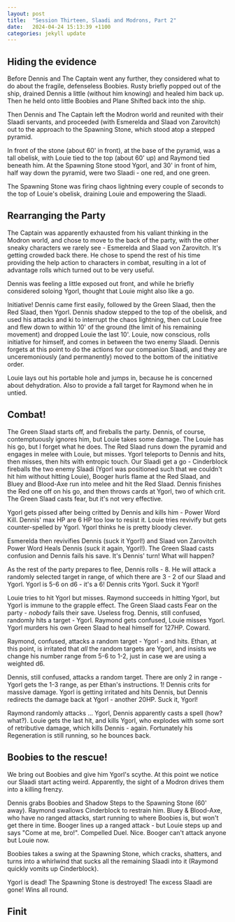 ```yaml
---
layout: post
title:  "Session Thirteen, Slaadi and Modrons, Part 2"
date:   2024-04-24 15:13:39 +1100
categories: jekyll update
---
```

## Hiding the evidence

Before Dennis and The Captain went any further, they considered what to do about the fragile, defenseless Boobies. Rusty briefly popped out of the ship, drained Dennis a little (without him knowing) and healed him back up.  Then he held onto little Boobies and Plane Shifted back into the ship.

Then Dennis and The Captain left the Modron world and reunited with their Slaadi servants, and proceeded (with Esmerelda and Slaad von Zarovitch) out to the approach to the Spawning Stone, which stood atop a stepped pyramid.

In front of the stone (about 60' in front), at the base of the pyramid, was a tall obelisk, with Louie tied to the top (about 60' up) and Raymond tied beneath him.  At the Spawning Stone stood Ygorl, and 30' in front of him, half way down the pyramid, were two Slaadi - one red, and one green.

The Spawning Stone was firing chaos lightning every couple of seconds to the top of Louie's obelisk, draining Louie and empowering the Slaadi.

## Rearranging the Party

The Captain was apparently exhausted from his valiant thinking in the Modron world, and chose to move to the back of the party, with the other sneaky characters we rarely see - Esmerelda and Slaad von Zarovitch.  It's getting crowded back there.  He chose to spend the rest of his time providing the help action to characters in combat, resulting in a lot of advantage rolls which turned out to be very useful.  

Dennis was feeling a little exposed out front, and while he briefly considered soloing Ygorl, thought that Louie might also like a go.

Initiative!  Dennis came first easily, followed by the Green Slaad, then the Red Slaad, then Ygorl.  Dennis shadow stepped to the top of the obelisk, and used his attacks and ki to interrupt the chaos lightning, then cut Louie free and flew down to within 10' of the ground (the limit of his remaining movement) and dropped Louie the last 10'.  Louie, now conscious, rolls initiative for himself, and comes in between the two enemy Slaadi.  Dennis forgets at this point to do the actions for our companion Slaadi, and they are unceremoniously (and permanently) moved to the bottom of the initiative order.

Louie lays out his portable hole and jumps in, because he is concerned about dehydration.  Also to provide a fall target for Raymond when he in untied.

## Combat!

The Green Slaad starts off, and fireballs the party.  Dennis, of course, contemptuously ignores him, but Louie takes some damage.  The Louie has his go, but I forget what he does.  The Red Slaad runs down the pyramid and engages in melee with Louie, but misses.  Ygorl teleports to Dennis and hits, then misses, then hits with entropic touch.  Our Slaadi get a go - Cinderblock fireballs the two enemy Slaadi (Ygorl was positioned such that we couldn't hit him without hitting Louie), Booger hurls flame at the Red Slaad, and Bluey and Blood-Axe run into melee and hit the Red Slaad.  Dennis finishes the Red one off on his go, and then throws cards at Ygorl, two of which crit.  The Green Slaad casts fear, but it's not very effective.

Ygorl gets pissed after being critted by Dennis and kills him - Power Word Kill.  Dennis' max HP are 6 HP too low to resist it.  Louie tries revivify but gets counter-spelled by Ygorl.  Ygorl thinks he is pretty bloody clever.

Esmerelda then revivifies Dennis (suck it Ygorl!) and Slaad von Zarovitch Power Word Heals Dennis (suck it again, Ygorl!).  The Green Slaad casts confusion and Dennis fails his save.  It's Dennis' turn!  What will happen?

As the rest of the party prepares to flee, Dennis rolls - 8.  He will attack a randomly selected target in range, of which there are 3 - 2 of our Slaad and Ygorl.  Ygorl is 5-6 on d6 - it's a 6!  Dennis crits Ygorl.  Suck it Ygorl!

Louie tries to hit Ygorl but misses.  Raymond succeeds in hitting Ygorl, but Ygorl is immune to the grapple effect.  The Green Slaad casts Fear on the party - _nobody_ fails their save.  Useless frog.  Dennis, still confused, randomly hits a target - Ygorl. Raymond gets confused, Louie misses Ygorl.  Ygorl murders his own Green Slaad to heal himself for 127HP.  Coward.

Raymond, confused, attacks a random target - Ygorl - and hits.  Ethan, at this point, is irritated that _all_ the random targets are Ygorl, and insists we change his number range from 5-6 to 1-2, just in case we are using a weighted d6.

Dennis, still confused, attacks a random target.  There are only 2 in range - Ygorl gets the 1-3 range, as per Ethan's instructions.  1!  Dennis crits for massive damage.  Ygorl is getting irritated and hits Dennis, but Dennis redirects the damage back at Ygorl - another 20HP.  Suck it, Ygorl!

Raymond randomly attacks ... Ygorl, Dennis apparently casts a spell (how?  what?).  Louie gets the last hit, and kills Ygorl, who explodes with some sort of retributive damage, which kills Dennis - again.  Fortunately his Regeneration is still running, so he bounces back.

## Boobies to the rescue!

We bring out Boobies and give him Ygorl's scythe.  At this point we notice our Slaadi start acting weird.  Apparently, the sight of a Modron drives them into a killing frenzy.

Dennis grabs Boobies and Shadow Steps to the Spawning Stone (60' away).  Raymond swallows Cinderblock to restrain him.  Bluey & Blood-Axe, who have no ranged attacks, start running to where Boobies is, but won't get there in time.  Booger lines up a ranged attack - but Louie steps up and says "Come at me, bro!".  Compelled Duel.  Nice.  Booger can't attack anyone but Louie now.

Boobies takes a swing at the Spawning Stone, which cracks, shatters, and turns into a whirlwind that sucks all the remaining Slaadi into it (Raymond quickly vomits up Cinderblock).

Ygorl is dead!  The Spawning Stone is destroyed! The excess Slaadi are gone!  Wins all round.

## Finit